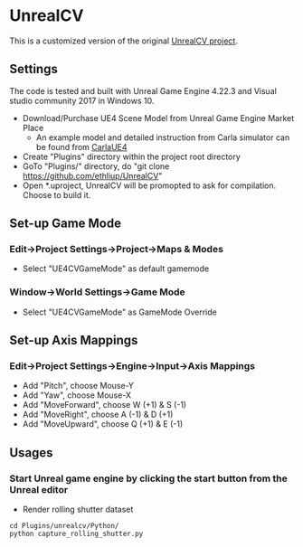 # UnrealCV
This is a customized version of the original [UnrealCV project](https://unrealcv.org).

## Settings
The code is tested and built with Unreal Game Engine 4.22.3 and Visual studio community 2017 in Windows 10.

* Download/Purchase UE4 Scene Model from Unreal Game Engine Market Place
    * An example model and detailed instruction from Carla simulator can be found from [CarlaUE4](https://github.com/ethliup/CarlaUE4)
* Create "Plugins" directory within the project root directory
* GoTo "Plugins/" directory, do "git clone https://github.com/ethliup/UnrealCV"
* Open \*.uproject, UnrealCV will be promopted to ask for compilation. Choose to build it.

## Set-up Game Mode
### Edit->Project Settings->Project->Maps & Modes
* Select "UE4CVGameMode" as default gamemode 
### Window->World Settings->Game Mode
* Select "UE4CVGameMode" as GameMode Override

## Set-up Axis Mappings 
### Edit->Project Settings->Engine->Input->Axis Mappings
* Add "Pitch", choose Mouse-Y
* Add "Yaw", choose Mouse-X
* Add "MoveForward", choose W (+1) & S (-1)
* Add "MoveRight", choose A (-1) & D (+1)
* Add "MoveUpward", choose Q (+1) & E (-1)

## Usages
### Start Unreal game engine by clicking the start button from the Unreal editor
* Render rolling shutter dataset 
```
cd Plugins/unrealcv/Python/
python capture_rolling_shutter.py
```
